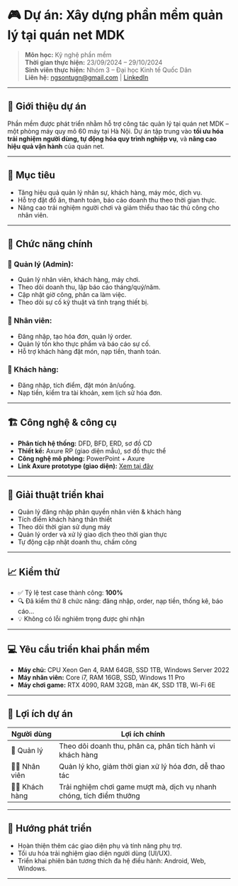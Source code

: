 # 🎮 Dự án: Xây dựng phần mềm quản lý tại quán net MDK

> **Môn học:** Kỹ nghệ phần mềm  
> **Thời gian thực hiện:** 23/09/2024 – 29/10/2024  
> **Sinh viên thực hiện:** Nhóm 3 – Đại học Kinh tế Quốc Dân  
> **Liên hệ:** ngsontugn@gmail.com | [LinkedIn](https://linkedin.com/in/ngsontugn)

---

## 🏢 Giới thiệu dự án

Phần mềm được phát triển nhằm hỗ trợ công tác quản lý tại quán net MDK – một phòng máy quy mô 60 máy tại Hà Nội. Dự án tập trung vào **tối ưu hóa trải nghiệm người dùng, tự động hóa quy trình nghiệp vụ**, và **nâng cao hiệu quả vận hành** của quán net.

---

## 🎯 Mục tiêu

- Tăng hiệu quả quản lý nhân sự, khách hàng, máy móc, dịch vụ.
- Hỗ trợ đặt đồ ăn, thanh toán, báo cáo doanh thu theo thời gian thực.
- Nâng cao trải nghiệm người chơi và giảm thiểu thao tác thủ công cho nhân viên.

---

## 🧩 Chức năng chính

### 👑 Quản lý (Admin):
- Quản lý nhân viên, khách hàng, máy chơi.
- Theo dõi doanh thu, lập báo cáo tháng/quý/năm.
- Cập nhật giờ công, phân ca làm việc.
- Theo dõi sự cố kỹ thuật và tình trạng thiết bị.

### 👷 Nhân viên:
- Đăng nhập, tạo hóa đơn, quản lý order.
- Quản lý tồn kho thực phẩm và báo cáo sự cố.
- Hỗ trợ khách hàng đặt món, nạp tiền, thanh toán.

### 👤 Khách hàng:
- Đăng nhập, tích điểm, đặt món ăn/uống.
- Nạp tiền, kiểm tra tài khoản, xem lịch sử hóa đơn.

---

## 🏗️ Công nghệ & công cụ

- **Phân tích hệ thống:** DFD, BFD, ERD, sơ đồ CD
- **Thiết kế:** Axure RP (giao diện mẫu), sơ đồ thực thể
- **Công nghệ mô phỏng:** PowerPoint + Axure  
- **Link Axure prototype (giao diện):** [Xem tại đây](https://9oi0sv.axshare.com/?g=14&id=p4j2d5&p=1__%C4%91%C4%83ng_nh%E1%BA%ADp)

---

## 🧠 Giải thuật triển khai

- Quản lý đăng nhập phân quyền nhân viên & khách hàng
- Tích điểm khách hàng thân thiết
- Theo dõi thời gian sử dụng máy
- Quản lý order và xử lý giao dịch theo thời gian thực
- Tự động cập nhật doanh thu, chấm công

---

## 📈 Kiểm thử

- ✅ Tỷ lệ test case thành công: **100%**
- 🔍 Đã kiểm thử 8 chức năng: đăng nhập, order, nạp tiền, thống kê, báo cáo...
- 💡 Không có lỗi nghiêm trọng được ghi nhận

---

## 💻 Yêu cầu triển khai phần mềm

- **Máy chủ:** CPU Xeon Gen 4, RAM 64GB, SSD 1TB, Windows Server 2022
- **Máy nhân viên:** Core i7, RAM 16GB, SSD, Windows 11 Pro
- **Máy chơi game:** RTX 4090, RAM 32GB, màn 4K, SSD 1TB, Wi-Fi 6E

---

## 📌 Lợi ích dự án

| Người dùng         | Lợi ích chính |
|-------------------|---------------|
| 👤 Quản lý         | Theo dõi doanh thu, phân ca, phân tích hành vi khách hàng |
| 👨‍💼 Nhân viên       | Quản lý kho, giảm thời gian xử lý hóa đơn, dễ thao tác |
| 🧑‍🎮 Khách hàng     | Trải nghiệm chơi game mượt mà, dịch vụ nhanh chóng, tích điểm thưởng |

---

## 🔮 Hướng phát triển

- Hoàn thiện thêm các giao diện phụ và tính năng phụ trợ.
- Tối ưu hóa trải nghiệm giao diện người dùng (UI/UX).
- Triển khai phiên bản tương thích đa hệ điều hành: Android, Web, Windows.

---
